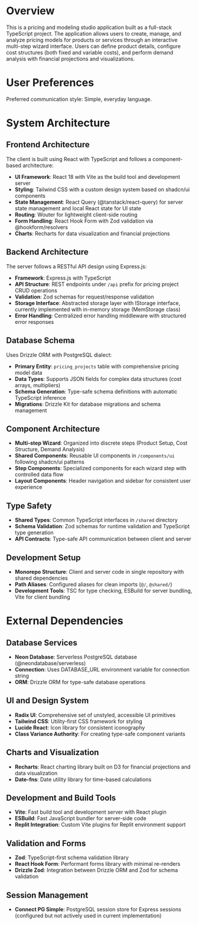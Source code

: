 # Overview

This is a pricing and modeling studio application built as a full-stack TypeScript project. The application allows users to create, manage, and analyze pricing models for products or services through an interactive multi-step wizard interface. Users can define product details, configure cost structures (both fixed and variable costs), and perform demand analysis with financial projections and visualizations.

# User Preferences

Preferred communication style: Simple, everyday language.

# System Architecture

## Frontend Architecture
The client is built using React with TypeScript and follows a component-based architecture:
- **UI Framework**: React 18 with Vite as the build tool and development server
- **Styling**: Tailwind CSS with a custom design system based on shadcn/ui components
- **State Management**: React Query (@tanstack/react-query) for server state management and local React state for UI state
- **Routing**: Wouter for lightweight client-side routing
- **Form Handling**: React Hook Form with Zod validation via @hookform/resolvers
- **Charts**: Recharts for data visualization and financial projections

## Backend Architecture
The server follows a RESTful API design using Express.js:
- **Framework**: Express.js with TypeScript
- **API Structure**: REST endpoints under `/api` prefix for pricing project CRUD operations
- **Validation**: Zod schemas for request/response validation
- **Storage Interface**: Abstracted storage layer with IStorage interface, currently implemented with in-memory storage (MemStorage class)
- **Error Handling**: Centralized error handling middleware with structured error responses

## Database Schema
Uses Drizzle ORM with PostgreSQL dialect:
- **Primary Entity**: `pricing_projects` table with comprehensive pricing model data
- **Data Types**: Supports JSON fields for complex data structures (cost arrays, multipliers)
- **Schema Generation**: Type-safe schema definitions with automatic TypeScript inference
- **Migrations**: Drizzle Kit for database migrations and schema management

## Component Architecture
- **Multi-step Wizard**: Organized into discrete steps (Product Setup, Cost Structure, Demand Analysis)
- **Shared Components**: Reusable UI components in `/components/ui` following shadcn/ui patterns
- **Step Components**: Specialized components for each wizard step with controlled data flow
- **Layout Components**: Header navigation and sidebar for consistent user experience

## Type Safety
- **Shared Types**: Common TypeScript interfaces in `/shared` directory
- **Schema Validation**: Zod schemas for runtime validation and TypeScript type generation
- **API Contracts**: Type-safe API communication between client and server

## Development Setup
- **Monorepo Structure**: Client and server code in single repository with shared dependencies
- **Path Aliases**: Configured aliases for clean imports (`@/`, `@shared/`)
- **Development Tools**: TSC for type checking, ESBuild for server bundling, Vite for client bundling

# External Dependencies

## Database Services
- **Neon Database**: Serverless PostgreSQL database (@neondatabase/serverless)
- **Connection**: Uses DATABASE_URL environment variable for connection string
- **ORM**: Drizzle ORM for type-safe database operations

## UI and Design System
- **Radix UI**: Comprehensive set of unstyled, accessible UI primitives
- **Tailwind CSS**: Utility-first CSS framework for styling
- **Lucide React**: Icon library for consistent iconography
- **Class Variance Authority**: For creating type-safe component variants

## Charts and Visualization
- **Recharts**: React charting library built on D3 for financial projections and data visualization
- **Date-fns**: Date utility library for time-based calculations

## Development and Build Tools
- **Vite**: Fast build tool and development server with React plugin
- **ESBuild**: Fast JavaScript bundler for server-side code
- **Replit Integration**: Custom Vite plugins for Replit environment support

## Validation and Forms
- **Zod**: TypeScript-first schema validation library
- **React Hook Form**: Performant forms library with minimal re-renders
- **Drizzle Zod**: Integration between Drizzle ORM and Zod for schema validation

## Session Management
- **Connect PG Simple**: PostgreSQL session store for Express sessions (configured but not actively used in current implementation)